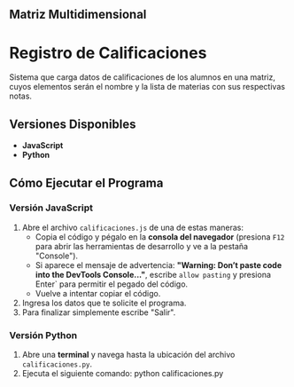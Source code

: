 ## Matriz Multidimensional 

# Registro de Calificaciones
Sistema que carga  datos de calificaciones de los alumnos en una matriz, cuyos elementos serán
el nombre y la lista de materias con sus respectivas notas.
## Versiones Disponibles  

- **JavaScript**
- **Python**


## Cómo Ejecutar el Programa

### Versión JavaScript

1. Abre el archivo `calificaciones.js` de una de estas maneras:
   - Copia el código y pégalo en la **consola del navegador** (presiona `F12` para abrir las herramientas de desarrollo y ve a la pestaña "Console").
   - Si aparece el mensaje de advertencia: **"Warning: Don’t paste code into the DevTools Console..."**, escribe `allow pasting` y presiona Enter` para permitir el pegado del código.
   - Vuelve a intentar copiar el código.
2. Ingresa los datos que te solicite el programa.
3. Para finalizar simplemente escribe "Salir".

### Versión Python

1. Abre una **terminal** y navega hasta la ubicación del archivo `calificaciones.py`.
2. Ejecuta el siguiente comando:
   python calificaciones.py
